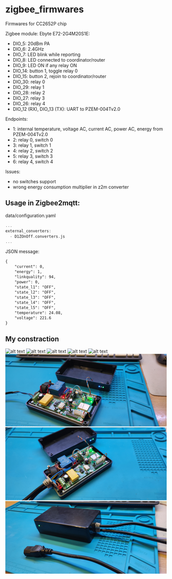 # zigbee_firmwares
Firmwares for CC2652P chip

Zigbee module: Ebyte E72-2G4M20S1E:

* DIO_5: 20dBm PA
* DIO_6: 2.4GHz
* DIO_7: LED blink while reporting
* DIO_8: LED connected to coordinator/router
* DIO_9: LED ON if any relay ON
* DIO_14: button 1, toggle relay 0
* DIO_15: button 2, rejoin to coordinator/router
* DIO_30: relay 0
* DIO_29: relay 1
* DIO_28: relay 2
* DIO_27: relay 3
* DIO_26: relay 4
* DIO_12 (RX), DIO_13 (TX): UART to PZEM-004Tv2.0

Endpoints:

* 1: internal temperature, voltage AC, current AC, power AC, energy from PZEM-004Tv2.0
* 2: relay 0, switch 0
* 3: relay 1, switch 1
* 4: relay 2, switch 2
* 5: relay 3, switch 3
* 6: relay 4, switch 4

Issues:
* no switches support
* wrong energy consumption multiplier in z2m converter

## Usage in Zigbee2mqtt:

data/configuration.yaml
```c++
...
external_converters:
  - D1ZOnOff.converters.js
...
```

JSON message:
```
{
    "current": 0,
    "energy": 1,
    "linkquality": 94,
    "power": 0,
    "state_l1": "OFF",
    "state_l2": "OFF",
    "state_l3": "OFF",
    "state_l4": "OFF",
    "state_l5": "OFF",
    "temperature": 24.08,
    "voltage": 221.6
}
```

## My constraction

![alt text](https://github.com/dimonius1504/zigbee_firmwares/blob/main/img/IMG_20220429_140914.jpg?raw=true)
![alt text](https://github.com/dimonius1504/zigbee_firmwares/blob/main/img/IMG_20220429_141058.jpg?raw=true)
![alt text](https://github.com/dimonius1504/zigbee_firmwares/blob/main/img/IMG_20220429_143005.jpg?raw=true)
![alt text](https://github.com/dimonius1504/zigbee_firmwares/blob/main/img/IMG_20220429_144933.jpg?raw=true)
![alt text](https://github.com/dimonius1504/zigbee_firmwares/blob/main/img/IMG_20220429_144958.jpg?raw=true)
![alt text](https://github.com/dimonius1504/zigbee_firmwares/blob/main/img/IMG_20220501_210825.jpg?raw=true)
![alt text](https://github.com/dimonius1504/zigbee_firmwares/blob/main/img/IMG_20220506_210419.jpg?raw=true)
![alt text](https://github.com/dimonius1504/zigbee_firmwares/blob/main/img/IMG_20220506_210812.jpg?raw=true)

